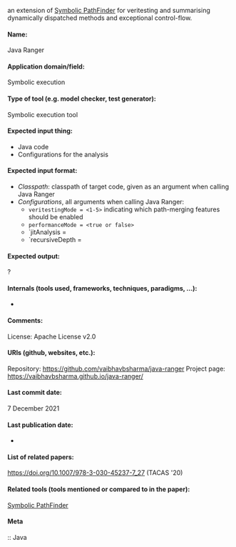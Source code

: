 an extension of [Symbolic PathFinder](Symbolic%20PathFinder) for veritesting and summarising dynamically dispatched methods and exceptional control-flow.

#### Name:
Java Ranger

#### Application domain/field:
Symbolic execution

#### Type of tool (e.g. model checker, test generator):
Symbolic execution tool

#### Expected input thing:
- Java code
- Configurations for the analysis

#### Expected input format:
- *Classpath*: classpath of target code, given as an argument when calling Java Ranger
- *Configurations*, all arguments when calling Java Ranger:
	- `veritestingMode = <1-5>` indicating which path-merging features should be enabled
	- `performanceMode = <true or false>`
	- `jitAnalysis = <true or false>
	- `recursiveDepth = <integer value>

#### Expected output:
?

#### Internals (tools used, frameworks, techniques, paradigms, ...):
-

#### Comments:
License: Apache License v2.0

#### URIs (github, websites, etc.):
Repository: https://github.com/vaibhavbsharma/java-ranger
Project page: https://vaibhavbsharma.github.io/java-ranger/

#### Last commit date:
7 December 2021

#### Last publication date:
-

#### List of related papers:
https://doi.org/10.1007/978-3-030-45237-7_27 (TACAS '20)

#### Related tools (tools mentioned or compared to in the paper):
[Symbolic PathFinder](Symbolic%20PathFinder)

#### Meta
:: Java
